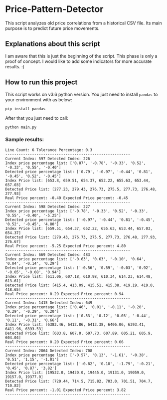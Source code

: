 # Price-Pattern-Detector
This script analyzes old price correlations from a historical CSV file. Its main purpose is to predict future price movements.

## Explanations about this script
I am aware that this is just the beginning of the script. This phase is only a proof of concept. I would like to add some indicators for more accurate results. :)

## How to run this project
This script works on v3.6 python version. You just need to install `pandas` to your environment with as below:
```
pip install pandas
```

After that you just need to call:
```
python main.py
```

### Sample results:
```
Line Count: 6 Tolerance Percentage: 0.3
--------------------------------------------------------
Current Index: 597 Detected Index: 226
Index price percentage list: ['0.87', '-0.78', '-0.33', '0.52', '-0.33', '0.55', '-0.40']
Detected price percentage list: ['0.79', '-0.97', '-0.44', '0.81', '-0.45', '0.52', '-0.45']
Index Price list: [653.8, 659.51, 654.37, 652.22, 655.63, 653.44, 657.03]
Detected Price list: [277.23, 279.43, 276.73, 275.5, 277.73, 276.48, 277.93]
Real Price percent: -0.40 Expected Price percent: -0.45
--------------------------------------------------------
Current Index: 598 Detected Index: 227
Index price percentage list: ['-0.78', '-0.33', '0.52', '-0.33', '0.55', '-0.40', '-5.25']
Detected price percentage list: ['-0.97', '-0.44', '0.81', '-0.45', '0.52', '-0.45', '4.80']
Index Price list: [659.51, 654.37, 652.22, 655.63, 653.44, 657.03, 654.37]
Detected Price list: [279.43, 276.73, 275.5, 277.73, 276.48, 277.93, 276.67]
Real Price percent: -5.25 Expected Price percent: 4.80
--------------------------------------------------------
Current Index: 669 Detected Index: 483
Index price percentage list: ['-0.63', '0.63', '-0.10', '0.64', '0.04', '-0.14', '0.29']
Detected price percentage list: ['-0.56', '0.59', '-0.03', '0.92', '-0.05', '-0.08', '0.94']
Index Price list: [611.06, 607.18, 610.98, 610.34, 614.23, 614.48, 613.61]
Detected Price list: [415.4, 413.09, 415.51, 415.38, 419.19, 419.0, 418.65]
Real Price percent: 0.29 Expected Price percent: 0.94
--------------------------------------------------------
Current Index: 1415 Detected Index: 649
Index price percentage list: ['0.46', '0.01', '-0.11', '-0.20', '0.29', '-0.29', '0.20']
Detected price percentage list: ['0.53', '0.12', '0.03', '-0.44', '0.11', '-0.31', '0.66']
Index Price list: [6383.46, 6412.86, 6413.38, 6406.06, 6393.41, 6411.96, 6393.53]
Detected Price list: [603.8, 607.0, 607.73, 607.89, 605.21, 605.9, 604.04]
Real Price percent: 0.20 Expected Price percent: 0.66
--------------------------------------------------------
Current Index: 2864 Detected Index: 708
Index price percentage list: ['-0.57', '0.13', '-1.61', '-0.38', '0.51', '1.15', '-1.01']
Detected price percentage list: ['-0.82', '0.18', '-1.79', '-0.21', '0.45', '0.87', '3.82']
Index Price list: [19532.0, 19420.0, 19445.0, 19131.0, 19059.0, 19157.0, 19377.0]
Detected Price list: [720.44, 714.5, 715.82, 703.0, 701.51, 704.7, 710.82]
Real Price percent: -1.01 Expected Price percent: 3.82
--------------------------------------------------------
```
